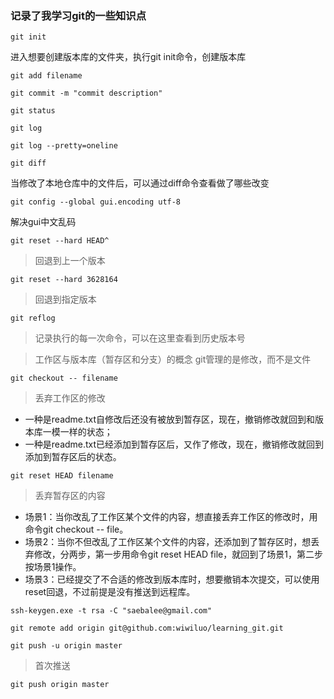 ### 记录了我学习git的一些知识点

```
git init
```

进入想要创建版本库的文件夹，执行git init命令，创建版本库


```
git add filename
```



```
git commit -m "commit description"
```



```
git status
```



```
git log
```


```
git log --pretty=oneline
```



```
git diff
```

当修改了本地仓库中的文件后，可以通过diff命令查看做了哪些改变


```
git config --global gui.encoding utf-8
```

解决gui中文乱码


```
git reset --hard HEAD^
```

> 回退到上一个版本


```
git reset --hard 3628164
```

> 回退到指定版本


```
git reflog
```

> 记录执行的每一次命令，可以在这里查看到历史版本号

> 工作区与版本库（暂存区和分支）的概念
git管理的是修改，而不是文件


```
git checkout -- filename
```

> 丢弃工作区的修改
+ 一种是readme.txt自修改后还没有被放到暂存区，现在，撤销修改就回到和版本库一模一样的状态；
+ 一种是readme.txt已经添加到暂存区后，又作了修改，现在，撤销修改就回到添加到暂存区后的状态。


```
git reset HEAD filename
```

> 丢弃暂存区的内容
+ 场景1：当你改乱了工作区某个文件的内容，想直接丢弃工作区的修改时，用命令git checkout -- file。
+ 场景2：当你不但改乱了工作区某个文件的内容，还添加到了暂存区时，想丢弃修改，分两步，第一步用命令git reset HEAD file，就回到了场景1，第二步按场景1操作。
+ 场景3：已经提交了不合适的修改到版本库时，想要撤销本次提交，可以使用reset回退，不过前提是没有推送到远程库。


```
ssh-keygen.exe -t rsa -C "saebalee@gmail.com"
```


```
git remote add origin git@github.com:wiwiluo/learning_git.git
```


```
git push -u origin master
```
> 首次推送

```
git push origin master
```
